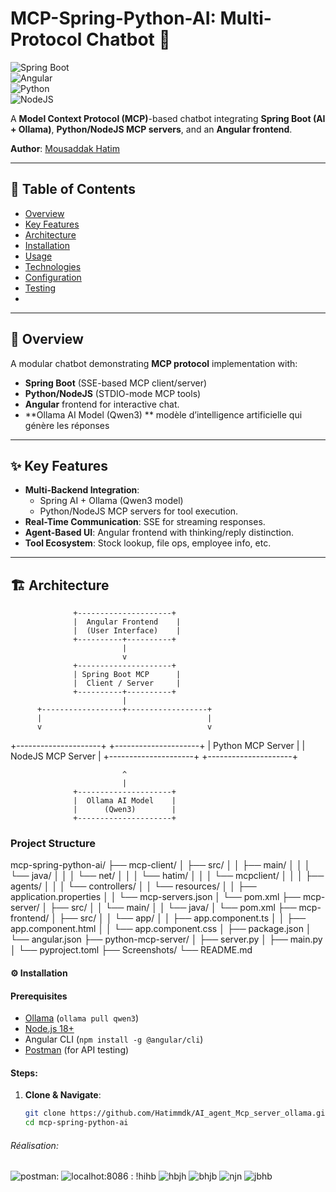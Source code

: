 # MCP-Spring-Python-AI: Multi-Protocol Chatbot 🚀  


![Spring Boot](https://img.shields.io/badge/Spring%20Boot-3.x-brightgreen.svg)  
![Angular](https://img.shields.io/badge/Angular-20.x-red.svg)  
![Python](https://img.shields.io/badge/Python-3.x-blue.svg)  
![NodeJS](https://img.shields.io/badge/NodeJS-18+-green.svg)  

A **Model Context Protocol (MCP)**-based chatbot integrating **Spring Boot (AI + Ollama)**, **Python/NodeJS MCP servers**, and an **Angular frontend**.  

**Author**: [Mousaddak Hatim](https://github.com/Hatimmdk/AI_agent_Mcp_server_ollama.git)  

---

## 📌 Table of Contents  
- [Overview](#-overview)  
- [Key Features](#-key-features)  
- [Architecture](#-architecture)  
- [Installation](#-installation)  
- [Usage](#-usage)  
- [Technologies](#-technologies)  
- [Configuration](#-configuration)  
- [Testing](#-testing--debugging)  
-

---

## 🌟 Overview  
A modular chatbot demonstrating **MCP protocol** implementation with:  
- **Spring Boot** (SSE-based MCP client/server)  
- **Python/NodeJS** (STDIO-mode MCP tools)  
- **Angular** frontend for interactive chat.
- **Ollama AI Model (Qwen3) ** modèle d’intelligence artificielle qui génère les réponses

---

## ✨ Key Features  
- **Multi-Backend Integration**:  
  - Spring AI + Ollama (Qwen3 model)  
  - Python/NodeJS MCP servers for tool execution.  
- **Real-Time Communication**: SSE for streaming responses.  
- **Agent-Based UI**: Angular frontend with thinking/reply distinction.  
- **Tool Ecosystem**: Stock lookup, file ops, employee info, etc.  

---

## 🏗️ Architecture  

                  +---------------------+
                  |  Angular Frontend    |
                  |  (User Interface)    |
                  +----------+----------+
                             |
                             v
                  +---------------------+
                  | Spring Boot MCP      |
                  |  Client / Server     |
                  +----------+----------+
                             |
          +------------------+------------------+
          |                                     |
          v                                     v
+---------------------+             +---------------------+
|  Python MCP Server   |             |  NodeJS MCP Server  |
+---------------------+             +---------------------+

                             ^
                             |
                  +---------------------+
                  |  Ollama AI Model    |
                  |      (Qwen3)        |
                  +---------------------+


###  Project Structure

mcp-spring-python-ai/
├── mcp-client/
│   ├── src/
│   │   ├── main/
│   │   │   └── java/
│   │   │       └── net/
│   │   │           └── hatim/
│   │   │               └── mcpclient/
│   │   │                   ├── agents/
│   │   │                   └── controllers/
│   │   └── resources/
│   │       ├── application.properties
│   │       └── mcp-servers.json
│   └── pom.xml
├── mcp-server/
│   ├── src/
│   │   └── main/
│   │       └── java/
│   └── pom.xml
├── mcp-frontend/
│   ├── src/
│   │   └── app/
│   │       ├── app.component.ts
│   │       ├── app.component.html
│   │       └── app.component.css
│   ├── package.json
│   └── angular.json
├── python-mcp-server/
│   ├── server.py
│   ├── main.py
│   └── pyproject.toml
├── Screenshots/
└── README.md


#### ⚙️ Installation

#### Prerequisites
- [Ollama](https://ollama.ai/) (`ollama pull qwen3`)
- [Node.js 18+](https://nodejs.org/)
- Angular CLI (`npm install -g @angular/cli`)
- [Postman](https://www.postman.com/) (for API testing)

#### Steps:
1. **Clone & Navigate**:
   ```bash
   git clone https://github.com/Hatimmdk/AI_agent_Mcp_server_ollama.git 
   cd mcp-spring-python-ai
   
###### Réalisation:
![postman:](ScreenShots/image3.png)
![localhot:8086 :](ScreenShots/im5.jpg)
!hihb[](ScreenShots/im6.jpg)
![hbjh](ScreenShots/im7.jpg)
![bhjb](ScreenShots/im8.jpg)
![njn](ScreenShots/image3.png)
![jbhb](ScreenShots/image4.png)



